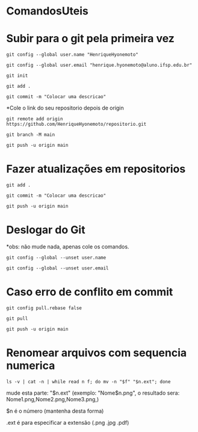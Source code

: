 # ComandosUteis
# Subir para o git pela primeira vez
```
git config --global user.name "HenriqueHyonemoto"
```
```
git config --global user.email "henrique.hyonemoto@aluno.ifsp.edu.br"
```
```
git init
```
```
git add .
```
```
git commit -m "Colocar uma descricao"
```
*Cole o link do seu repositorio depois de origin
```
git remote add origin https://github.com/HenriqueHyonemoto/repositorio.git
```
```
git branch -M main
```
```
git push -u origin main
```
# Fazer atualizações em repositorios
```
git add .
```
```
git commit -m "Colocar uma descricao"
```
```
git push -u origin main
```

# Deslogar do Git
*obs: não mude nada, apenas cole os comandos.
```
git config --global --unset user.name
```
```
git config --global --unset user.email
```


# Caso erro de conflito em commit
```
git config pull.rebase false
```
```
git pull
```
```
git push -u origin main
```

# Renomear arquivos com sequencia numerica
```
ls -v | cat -n | while read n f; do mv -n "$f" "$n.ext"; done
```
mude esta parte: "$n.ext" (exemplo: "Nome$n.png", o resultado sera: Nome1.png,Nome2.png,Nome3.png,)

$n é o número (mantenha desta forma)

.ext é para especificar a extensão (.png .jpg .pdf)
